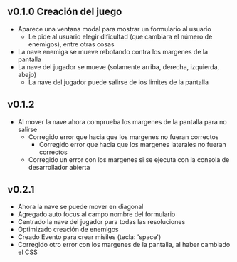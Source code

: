 ## v0.1.0 Creación del juego
 - Aparece una ventana modal para mostrar un formulario al usuario
   - Le pide al usuario elegir dificultad (que cambiara el número de enemigos), entre otras cosas
 - La nave enemiga se mueve rebotando contra los margenes de la pantalla
 - La nave del jugador se mueve (solamente arriba, derecha, izquierda, abajo)
   - La nave del jugador puede salirse de los limites de la pantalla
## v0.1.2 
 - Al mover la nave ahora comprueba los margenes de la pantalla para no salirse
   - Corregido error que hacia que los margenes no fueran correctos
     - Corregido error que hacia que los margenes laterales no fueran correctos
   - Corregido un error con los margenes si se ejecuta con la consola de desarrollador abierta
## v0.2.1
 - Ahora la nave se puede mover en diagonal
 - Agregado auto focus al campo nombre del formulario
 - Centrado la nave del jugador para todas las resoluciones
 - Optimizado creación de enemigos
 - Creado Evento para crear misiles (tecla: 'space')
 - Corregido otro error con los margenes de la pantalla, al haber cambiado el CSS